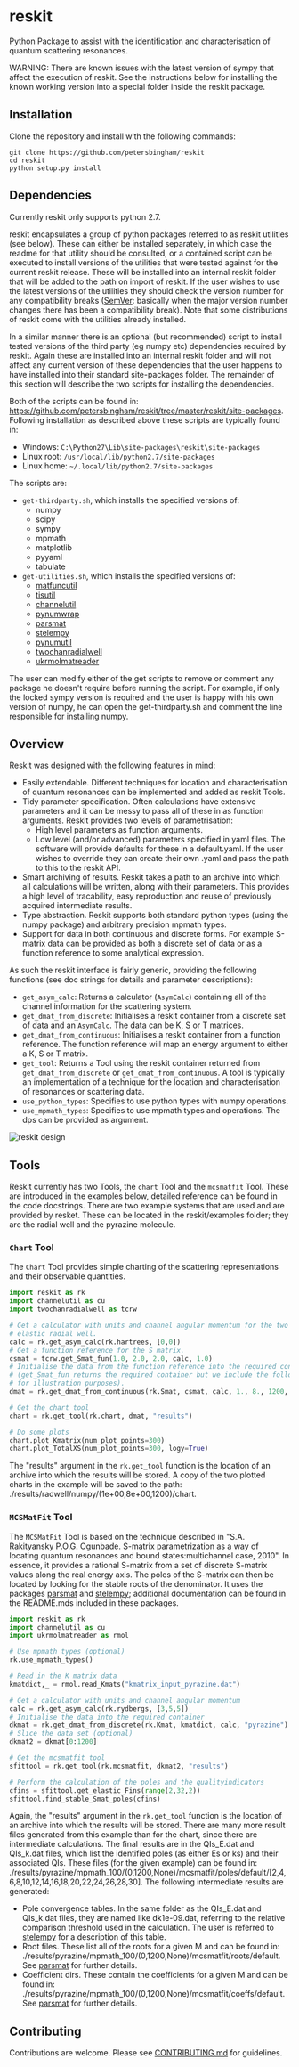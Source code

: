 # reskit
Python Package to assist with the identification and characterisation of quantum scattering resonances.

WARNING: There are known issues with the latest version of sympy that affect the execution of reskit. See the instructions below for installing the known working version into a special folder inside the reskit package. 

## Installation

Clone the repository and install with the following commands:

    git clone https://github.com/petersbingham/reskit
    cd reskit
    python setup.py install
    
## Dependencies

Currently reskit only supports python 2.7.

reskit encapsulates a group of python packages referred to as reskit utilities (see below). These can either be installed separately, in which case the readme for that utility should be consulted, or a contained script can be executed to install versions of the utilities that were tested against for the current reskit release. These will be installed into an internal reskit folder that will be added to the path on import of reskit. If the user wishes to use the latest versions of the utilities they should check the version number for any compatibility breaks ([SemVer](http://semver.org/): basically when the major version number changes there has been a compatibility break). Note that some distributions of reskit come with the utilities already installed.

In a similar manner there is an optional (but recommended) script to install tested versions of the third party (eg numpy etc) dependencies required by reskit. Again these are installed into an internal reskit folder and will not affect any current version of these dependencies that the user happens to have installed into their standard site-packages folder. The remainder of this section will describe the two scripts for installing the dependencies.

Both of the scripts can be found in: https://github.com/petersbingham/reskit/tree/master/reskit/site-packages. Following installation as described above these scripts are typically found in:
  - Windows: `C:\Python27\Lib\site-packages\reskit\site-packages`
  - Linux root: `/usr/local/lib/python2.7/site-packages`
  - Linux home: `~/.local/lib/python2.7/site-packages`

The scripts are:
  - `get-thirdparty.sh`, which installs the specified versions of:
    - numpy
    - scipy
    - sympy
    - mpmath
    - matplotlib
    - pyyaml
    - tabulate
  - `get-utilities.sh`, which installs the specified versions of:
    - [matfuncutil](https://github.com/petersbingham/matfuncutil)
    - [tisutil](https://github.com/petersbingham/tisutil)
    - [channelutil](https://github.com/petersbingham/channelutil)
    - [pynumwrap](https://github.com/petersbingham/pynumwrap)
    - [parsmat](https://github.com/petersbingham/parsmat)
    - [stelempy](https://github.com/petersbingham/stelempy)
    - [pynumutil](https://github.com/petersbingham/pynumutil)
    - [twochanradialwell](https://github.com/petersbingham/twochanradialwell)
    - [ukrmolmatreader](https://github.com/petersbingham/ukrmolmatreader)

The user can modify either of the get scripts to remove or comment any package he doesn't require before running the script. For example, if only the locked sympy version is required and the user is happy with his own version of numpy, he can open the get-thirdparty.sh and comment the line responsible for installing numpy.

## Overview

Reskit was designed with the following features in mind:
  - Easily extendable. Different techniques for location and characterisation of quantum resonances can be implemented and added as reskit Tools.
  - Tidy parameter specification. Often calculations have extensive parameters and it can be messy to pass all of these in as function arguments. Reskit provides two levels of parametrisation:
    - High level parameters as function arguments.
    - Low level (and/or advanced) parameters specified in yaml files. The software will provide defaults for these in a default.yaml. If the user wishes to override they can create their own .yaml and pass the path to this to the reskit API.
  - Smart archiving of results. Reskit takes a path to an archive into which all calculations will be written, along with their parameters. This provides a high level of tracability, easy reproduction and reuse of previously acquired intermediate results.
  - Type abstraction. Reskit supports both standard python types (using the numpy package) and arbitrary precision mpmath types.
  - Support for data in both continuous and discrete forms. For example S-matrix data can be provided as both a discrete set of data or as a function reference to some analytical expression.

As such the reskit interface is fairly generic, providing the following functions (see doc strings for details and parameter descriptions):
  - `get_asym_calc`: Returns a calculator (`AsymCalc`) containing all of the channel information for the scattering system.
  - `get_dmat_from_discrete`: Initialises a reskit container from a discrete set of data and an `AsymCalc`. The data can be K, S or T matrices.
  - `get_dmat_from_continuous`: Initialises a reskit container from a function reference. The function reference will map an energy argument to either a K, S or T matrix.
  - `get_tool`: Returns a Tool using the reskit container returned from `get_dmat_from_discrete` or `get_dmat_from_continuous`. A tool is typically an implementation of a technique for the location and characterisation of resonances or scattering data.
  - `use_python_types`: Specifies to use python types with numpy operations.
  - `use_mpmath_types`: Specifies to use mpmath types and operations. The dps can be provided as argument.

![reskit design](https://github.com/petersbingham/reskit/blob/Documentation/reskit.jpg)

## Tools

Reskit currently has two Tools, the `chart` Tool and the `mcsmatfit` Tool. These are introduced in the examples below, detailed reference can be found in the code docstrings. There are two example systems that are used and are provided by resket. These can be located in the reskit/examples folder; they are the radial well and the pyrazine molecule.

### `Chart` Tool

The `Chart` Tool provides simple charting of the scattering representations and their observable quantities.

```python
import reskit as rk
import channelutil as cu
import twochanradialwell as tcrw

# Get a calculator with units and channel angular momentum for the two channel,
# elastic radial well.
calc = rk.get_asym_calc(rk.hartrees, [0,0])
# Get a function reference for the S matrix.
csmat = tcrw.get_Smat_fun(1.0, 2.0, 2.0, calc, 1.0)
# Initialise the data from the function reference into the required container
# (get_Smat_fun returns the required container but we include the following line
# for illustration purposes).
dmat = rk.get_dmat_from_continuous(rk.Smat, csmat, calc, 1., 8., 1200, "radwell")

# Get the chart tool
chart = rk.get_tool(rk.chart, dmat, "results")

# Do some plots
chart.plot_Kmatrix(num_plot_points=300)
chart.plot_TotalXS(num_plot_points=300, logy=True)
```

The "results" argument in the `rk.get_tool` function is the location of an archive into which the results will be stored. A copy of the two plotted charts in the example will be saved to the path: ./results/radwell/numpy/(1e+00,8e+00,1200)/chart.

### `MCSMatFit` Tool

The `MCSMatFit` Tool is based on the technique described in "S.A. Rakityansky P.O.G. Ogunbade. S-matrix parametrization as a way of locating quantum resonances and bound states:multichannel case, 2010". In essence, it provides a rational S-matrix from a set of discrete S-matrix values along the real energy axis. The poles of the S-matrix can then be located by looking for the stable roots of the denominator. It uses the packages [parsmat](https://github.com/petersbingham/parsmat) and [stelempy](https://github.com/petersbingham/stelempy); additional documentation can be found in the README.mds included in these packages.  

```python
import reskit as rk
import channelutil as cu
import ukrmolmatreader as rmol

# Use mpmath types (optional)
rk.use_mpmath_types()

# Read in the K matrix data
kmatdict,_ = rmol.read_Kmats("kmatrix_input_pyrazine.dat")

# Get a calculator with units and channel angular momentum
calc = rk.get_asym_calc(rk.rydbergs, [3,5,5])
# Initialise the data into the required container
dkmat = rk.get_dmat_from_discrete(rk.Kmat, kmatdict, calc, "pyrazine")
# Slice the data set (optional)
dkmat2 = dkmat[0:1200]

# Get the mcsmatfit tool
sfittool = rk.get_tool(rk.mcsmatfit, dkmat2, "results")

# Perform the calculation of the poles and the qualityindicators
cfins = sfittool.get_elastic_Fins(range(2,32,2))
sfittool.find_stable_Smat_poles(cfins)
```

Again, the "results" argument in the `rk.get_tool` function is the location of an archive into which the results will be stored. There are many more result files generated from this example than for the chart, since there are intermediate calculations. The final results are in the QIs_E.dat and QIs_k.dat files, which list the identified poles (as either Es or ks) and their associated QIs. These files (for the given example) can be found in: ./results/pyrazine/mpmath_100/(0,1200,None)/mcsmatfit/poles/default/[2,4,6,8,10,12,14,16,18,20,22,24,26,28,30]. The following intermediate results are generated:
  - Pole convergence tables. In the same folder as the QIs_E.dat and QIs_k.dat files, they are named like dk1e-09.dat, referring to the relative comparison threshold used in the calculation. The user is referred to [stelempy](https://github.com/petersbingham/stelempy) for a description of this table.
  - Root files. These list all of the roots for a given M and can be found in: ./results/pyrazine/mpmath_100/(0,1200,None)/mcsmatfit/roots/default. See [parsmat](https://github.com/petersbingham/parsmat) for further details.
  - Coefficient dirs. These contain the coefficients for a given M and can be found in: ./results/pyrazine/mpmath_100/(0,1200,None)/mcsmatfit/coeffs/default. See [parsmat](https://github.com/petersbingham/parsmat) for further details.

## Contributing

Contributions are welcome. Please see [CONTRIBUTING.md](https://github.com/petersbingham/reskit/blob/Documentation/CONTRIBUTING.md) for guidelines.
